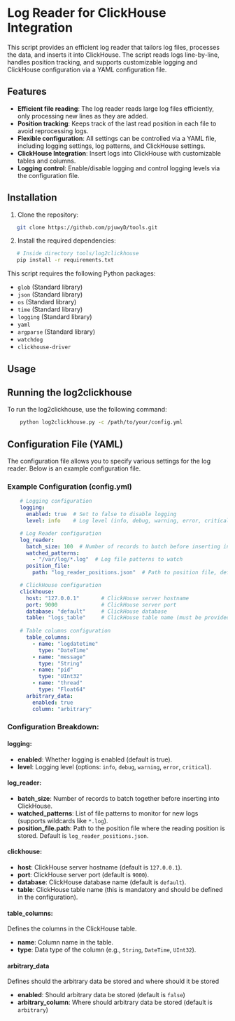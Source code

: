 # Log Reader for ClickHouse Integration

This script provides an efficient log reader that tailors log files, processes the data, and inserts it into ClickHouse. The script reads logs line-by-line, handles position tracking, and supports customizable logging and ClickHouse configuration via a YAML configuration file.

## Features
- **Efficient file reading**: The log reader reads large log files efficiently, only processing new lines as they are added.
- **Position tracking**: Keeps track of the last read position in each file to avoid reprocessing logs.
- **Flexible configuration**: All settings can be controlled via a YAML file, including logging settings, log patterns, and ClickHouse settings.
- **ClickHouse Integration**: Insert logs into ClickHouse with customizable tables and columns.
- **Logging control**: Enable/disable logging and control logging levels via the configuration file.

## Installation

1. Clone the repository:
```bash
   git clone https://github.com/pjuwyD/tools.git
```

2. Install the required dependencies:

```bash
   # Inside directory tools/log2clickhouse
   pip install -r requirements.txt
```

This script requires the following Python packages:

- `glob` (Standard library)
- `json` (Standard library)
- `os` (Standard library)
- `time` (Standard library)
- `logging` (Standard library)
- `yaml`
- `argparse` (Standard library)
- `watchdog`
- `clickhouse-driver`

## Usage

## Running the log2clickhouse
To run the log2clickhouse, use the following command:
```bash 
    python log2clickhouse.py -c /path/to/your/config.yml
```

## Configuration File (YAML)
The configuration file allows you to specify various settings for the log reader. Below is an example configuration file.

### Example Configuration (config.yml)
```yaml
    # Logging configuration
    logging:
      enabled: true  # Set to false to disable logging
      level: info    # Log level (info, debug, warning, error, critical)

    # Log Reader configuration
    log_reader:
      batch_size: 100  # Number of records to batch before inserting into ClickHouse
      watched_patterns:
        - "/var/log/*.log"  # Log file patterns to watch
      position_file:
        path: "log_reader_positions.json"  # Path to position file, default is 'log_reader_positions.json'

    # ClickHouse configuration
    clickhouse:
      host: "127.0.0.1"       # ClickHouse server hostname
      port: 9000              # ClickHouse server port
      database: "default"     # ClickHouse database
      table: "logs_table"     # ClickHouse table name (must be provided)
    
    # Table columns configuration
      table_columns:
        - name: "logdatetime"
          type: "DateTime"
        - name: "message"
          type: "String"
        - name: "pid"
          type: "UInt32"
        - name: "thread"
          type: "Float64"
      arbitrary_data:
        enabled: true
        column: "arbitrary"
```

### Configuration Breakdown:
#### logging:
- **enabled**: Whether logging is enabled (default is true).
- **level**: Logging level (options: `info`, `debug`, `warning`, `error`, `critical`).

#### log_reader:
- **batch_size**: Number of records to batch together before inserting into ClickHouse.
- **watched_patterns**: List of file patterns to monitor for new logs (supports wildcards like `*.log`).
- **position_file.path**: Path to the position file where the reading position is stored. Default is `log_reader_positions.json`.

#### clickhouse:
- **host**: ClickHouse server hostname (default is `127.0.0.1`).
- **port**: ClickHouse server port (default is `9000`).
- **database**: ClickHouse database name (default is `default`).
- **table**: ClickHouse table name (this is mandatory and should be defined in the configuration).

#### table_columns:
Defines the columns in the ClickHouse table.
- **name**: Column name in the table.
- **type**: Data type of the column (e.g., `String`, `DateTime`, `UInt32`).

#### arbitrary_data
Defines should the arbitrary data be stored and where should it be stored
- **enabled**: Should arbitrary data be stored (default is `false`)
- **arbitrary_column**: Where should arbitrary data be stored (default is `arbitrary`)

